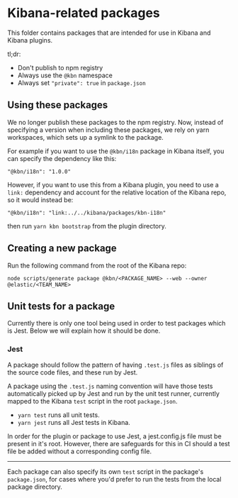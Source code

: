 # Kibana-related packages

This folder contains packages that are intended for use in Kibana and Kibana
plugins.

tl;dr:

- Don't publish to npm registry
- Always use the `@kbn` namespace
- Always set `"private": true` in `package.json`

## Using these packages

We no longer publish these packages to the npm registry. Now, instead of
specifying a version when including these packages, we rely on yarn workspaces,
which sets up a symlink to the package.

For example if you want to use the `@kbn/i18n` package in Kibana itself, you
can specify the dependency like this:

```
"@kbn/i18n": "1.0.0"
```

However, if you want to use this from a Kibana plugin, you need to use a `link:`
dependency and account for the relative location of the Kibana repo, so it would
instead be:

```
"@kbn/i18n": "link:../../kibana/packages/kbn-i18n"
```

then run `yarn kbn bootstrap` from the plugin directory.

## Creating a new package

Run the following command from the root of the Kibana repo:

```
node scripts/generate package @kbn/<PACKAGE_NAME> --web --owner @elastic/<TEAM_NAME>
```


## Unit tests for a package

Currently there is only one tool being used in order to test packages which is Jest. Below we will explain how it should be done.

### Jest
A package should follow the pattern of having `.test.js` files as siblings of the source code files, and these run by Jest.

A package using the `.test.js` naming convention will have those tests automatically picked up by Jest and run by the unit test runner, currently mapped to the Kibana `test` script in the root `package.json`.

* `yarn test` runs all unit tests.
* `yarn jest` runs all Jest tests in Kibana.

In order for the plugin or package to use Jest, a jest.config.js file must be present in it's root. However, there are safeguards for this in CI should a test file be added without a corresponding config file.

----
Each package can also specify its own `test` script in the package's `package.json`, for cases where you'd prefer to run the tests from the local package directory.
